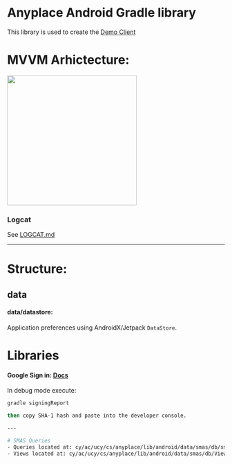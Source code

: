 # Anyplace Android Gradle library
This library is used to create the [Demo Client](./demo/)

# MVVM Arhictecture:
<img width="300"
    src="https://developer.android.com/topic/libraries/architecture/images/final-architecture.png" />

### Logcat
See [LOGCAT.md](./LOGCAT.md)

--- 

# Structure:

## data

#### data/datastore:
Application preferences using AndroidX/Jetpack `DataStore`.

# Libraries

#### Google Sign in: [Docs](https://developers.google.com/identity/sign-in/android/start-integrating?authuser=2)

In debug mode execute:
```bash
gradle signingReport

then copy SHA-1 hash and paste into the developer console.

---

# SMAS Queries
- Queries located at: cy/ac/ucy/cs/anyplace/lib/android/data/smas/db/smasQueries.kt
- Views located at: cy/ac/ucy/cs/anyplace/lib/android/data/smas/db/Views.kt